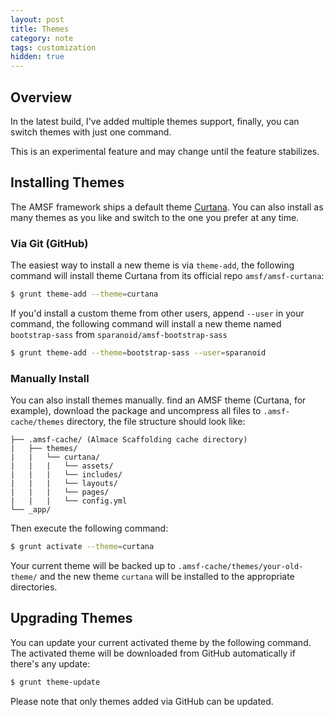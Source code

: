 ```yaml
---
layout: post
title: Themes
category: note
tags: customization
hidden: true
---
```


## Overview

In the latest build, I've added multiple themes support, finally, you can switch themes with just one command.

<p class="note">This is an experimental feature and may change until the feature stabilizes.</p>

## Installing Themes

The AMSF framework ships a default theme [Curtana](https://github.com/amsf/amsf-curtana). You can also install as many themes as you like and switch to the one you prefer at any time.


### Via Git (GitHub)

The easiest way to install a new theme is via `theme-add`, the following command will install theme Curtana from its official repo `amsf/amsf-curtana`:

```sh
$ grunt theme-add --theme=curtana
```

If you'd install a custom theme from other users, append `--user` in your command, the following command will install a new theme named `bootstrap-sass` from `sparanoid/amsf-bootstrap-sass`

```sh
$ grunt theme-add --theme=bootstrap-sass --user=sparanoid
```

### Manually Install

You can also install themes manually. find an AMSF theme (Curtana, for example), download the package and uncompress all files to `.amsf-cache/themes` directory, the file structure should look like:

```
├── .amsf-cache/ (Almace Scaffolding cache directory)
|   ├── themes/
|   |   └── curtana/
|   |   |   └── assets/
|   |   |   └── includes/
|   |   |   └── layouts/
|   |   |   └── pages/
|   |   |   └── config.yml
└── _app/
```

Then execute the following command:

```sh
$ grunt activate --theme=curtana
```

Your current theme will be backed up to `.amsf-cache/themes/your-old-theme/` and the new theme `curtana` will be installed to the appropriate directories.

## Upgrading Themes

You can update your current activated theme by the following command. The activated theme will be downloaded from GitHub automatically if there's any update:

```sh
$ grunt theme-update
```

Please note that only themes added via GitHub can be updated.
